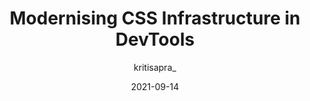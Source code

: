 ---
author: kritisapra_
date: 2021-09-14
permalink: false
publisher: chromedevtools
tags:
  - devtools
  - css
  - modernization
target_url: https://developer.chrome.com/blog/modernising-css-infra-in-devtools/
title: Modernising CSS Infrastructure in DevTools
---
